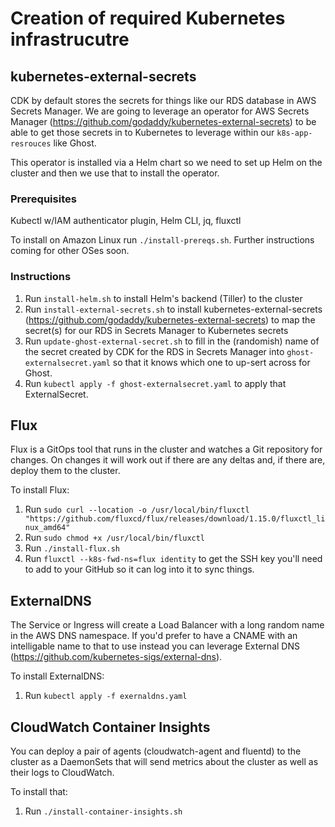 # Creation of required Kubernetes infrastrucutre

## kubernetes-external-secrets
CDK by default stores the secrets for things like our RDS database in AWS Secrets Manager. We are going to leverage an operator for AWS Secrets Manager (https://github.com/godaddy/kubernetes-external-secrets) to be able to get those secrets in to Kubernetes to leverage within our `k8s-app-resrouces` like Ghost.

This operator is installed via a Helm chart so we need to set up Helm on the cluster and then we use that to install the operator.

### Prerequisites
Kubectl w/IAM authenticator plugin, Helm CLI, jq, fluxctl

To install on Amazon Linux run `./install-prereqs.sh`. Further instructions coming for other OSes soon.

### Instructions
1. Run `install-helm.sh` to install Helm's backend (Tiller) to the cluster
1. Run `install-external-secrets.sh` to install kubernetes-external-secrets (https://github.com/godaddy/kubernetes-external-secrets) to map the secret(s) for our RDS in Secrets Manager to Kubernetes secrets
1. Run `update-ghost-external-secret.sh` to fill in the (randomish) name of the secret created by CDK for the RDS in Secrets Manager into `ghost-externalsecret.yaml` so that it knows which one to up-sert across for Ghost.
1. Run `kubectl apply -f ghost-externalsecret.yaml` to apply that ExternalSecret.

## Flux
Flux is a GitOps tool that runs in the cluster and watches a Git repository for changes. On changes it will work out if there are any deltas and, if there are, deploy them to the cluster.

To install Flux:
1. Run `sudo curl --location -o /usr/local/bin/fluxctl "https://github.com/fluxcd/flux/releases/download/1.15.0/fluxctl_linux_amd64"`
1. Run `sudo chmod +x /usr/local/bin/fluxctl`
1. Run `./install-flux.sh`
1. Run `fluxctl --k8s-fwd-ns=flux identity` to get the SSH key you'll need to add to your GitHub so it can log into it to sync things.

## ExternalDNS
The Service or Ingress will create a Load Balancer with a long random name in the AWS DNS namespace. If you'd prefer to have a CNAME with an intelligable name to that to use instead you can leverage External DNS (https://github.com/kubernetes-sigs/external-dns).

To install ExternalDNS:
1. Run `kubectl apply -f exernaldns.yaml`

## CloudWatch Container Insights
You can deploy a pair of agents (cloudwatch-agent and fluentd) to the cluster as a DaemonSets that will send metrics about the cluster as well as their logs to CloudWatch.

To install that:
1. Run `./install-container-insights.sh`